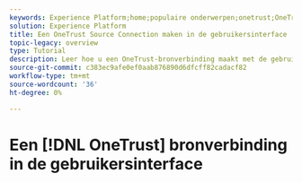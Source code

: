 ```yaml
---
keywords: Experience Platform;home;populaire onderwerpen;onetrust;OneTrust
solution: Experience Platform
title: Een OneTrust Source Connection maken in de gebruikersinterface
topic-legacy: overview
type: Tutorial
description: Leer hoe u een OneTrust-bronverbinding maakt met de gebruikersinterface van Adobe Experience Platform.
source-git-commit: c383ec9afe0ef0aab876890d6dfcff82cadacf82
workflow-type: tm+mt
source-wordcount: '36'
ht-degree: 0%

---
```


# Een [!DNL OneTrust] bronverbinding in de gebruikersinterface

